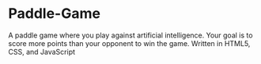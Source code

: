 # Paddle-Game
A paddle game where you play against artificial intelligence. Your goal is to score more points than your opponent to win the game. Written in HTML5, CSS, and JavaScript

